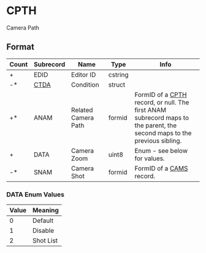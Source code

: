 CPTH
====

Camera Path

## Format

Count | Subrecord | Name | Type | Info
------|-------|------|------|-----
+ | EDID | Editor ID | cstring |
-* | [CTDA](Subrecords/CTDA.md) | Condition | struct |
+* | ANAM | Related Camera Path | formid | FormID of a [CPTH](CPTH.md) record, or null. The first ANAM subrecord maps to the parent, the second maps to the previous sibling.
+ | DATA | Camera Zoom | uint8 | Enum - see below for values.
-* | SNAM | Camera Shot | formid | FormID of a [CAMS](CAMS.md) record.

### DATA Enum Values

Value | Meaning
------|--------
0 | Default
1 | Disable
2 | Shot List
